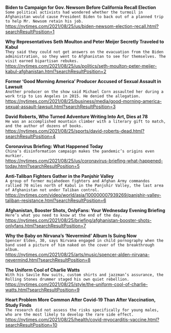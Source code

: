 **Biden to Campaign for Gov. Newsom Before California Recall Election**\
`Some political activists had wondered whether the turmoil in Afghanistan would cause President Biden to back out of a planned trip to help Mr. Newsom retain his job.`\
https://nytimes.com/2021/08/25/us/biden-newsom-election-recall.html?searchResultPosition=1

**Why Representatives Seth Moulton and Peter Meijer Secretly Traveled to Kabul**\
`They said they could not get answers on the evacuation from the Biden administration, so they went to Afghanistan to see for themselves. The visit earned bipartisan rebukes.`\
https://nytimes.com/2021/08/25/us/politics/seth-moulton-peter-meijer-kabul-afghanistan.html?searchResultPosition=2

**Former ‘Good Morning America’ Producer Accused of Sexual Assault in Lawsuit**\
`Another producer on the show said Michael Corn assaulted her during a work trip to Los Angeles in 2015. He denied the allegation.`\
https://nytimes.com/2021/08/25/business/media/good-morning-america-sexual-assault-lawsuit.html?searchResultPosition=3

**David Roberts, Who Turned Adventure Writing Into Art, Dies at 78**\
`He was an accomplished mountain climber with a literary gift to match, and the author of dozens of books.`\
https://nytimes.com/2021/08/25/sports/david-roberts-dead.html?searchResultPosition=4

**Coronavirus Briefing: What Happened Today**\
`China’s disinformation campaign makes the pandemic’s origins even murkier.`\
https://nytimes.com/2021/08/25/us/coronavirus-briefing-what-happened-today.html?searchResultPosition=5

**Anti-Taliban Fighters Gather in the Panjshir Valley**\
`A group of former mujahedeen fighters and Afghan Army commandos rallied 70 miles north of Kabul in the Panjshir Valley, the last area of Afghanistan not under Taliban control.`\
https://nytimes.com/video/world/asia/100000007939269/panjshir-valley-taliban-resistance.html?searchResultPosition=6

**Afghanistan, Booster Shots, OnlyFans: Your Wednesday Evening Briefing**\
`Here’s what you need to know at the end of the day.`\
https://nytimes.com/2021/08/25/briefing/afghanistan-booster-shots-onlyfans.html?searchResultPosition=7

**Why the Baby on Nirvana’s ‘Nevermind’ Album Is Suing Now**\
`Spencer Elden, 30, says Nirvana engaged in child pornography when the band used a picture of him naked on the cover of the breakthrough album.`\
https://nytimes.com/2021/08/25/arts/music/spencer-alden-nirvana-nevermind.html?searchResultPosition=8

**The Uniform Cool of Charlie Watts**\
`With his Savile Row suits, custom shirts and jazzman’s assurance, the Rolling Stones drummer staged his own quiet rebellion.`\
https://nytimes.com/2021/08/25/style/the-uniform-cool-of-charlie-watts.html?searchResultPosition=9

**Heart Problem More Common After Covid-19 Than After Vaccination, Study Finds**\
`The research did not assess the risks specifically for young males, who are the most likely to develop the rare side effect.`\
https://nytimes.com/2021/08/25/health/covid-myocarditis-vaccine.html?searchResultPosition=10

